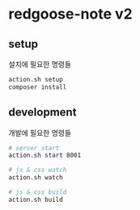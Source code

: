 # redgoose-note v2

## setup

설치에 필요한 명령들

```bash
action.sh setup
composer install
```

## development

개발에 필요한 명령들

```bash
# server start
action.sh start 8001

# js & css watch
action.sh watch

# js & css build
action.sh build
```